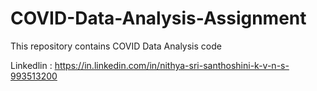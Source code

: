 # COVID-Data-Analysis-Assignment
This repository contains COVID Data Analysis code 

Linkedlin : https://in.linkedin.com/in/nithya-sri-santhoshini-k-v-n-s-993513200
